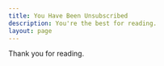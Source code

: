 ```yaml
---
title: You Have Been Unsubscribed
description: You're the best for reading.
layout: page
---
```


Thank you for reading.
